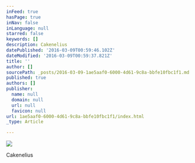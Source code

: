 ```yaml
---
inFeed: true
hasPage: true
inNav: false
inLanguage: null
starred: false
keywords: []
description: Cakenelius
datePublished: '2016-03-09T00:59:46.102Z'
dateModified: '2016-03-09T00:59:37.821Z'
title: ''
author: []
sourcePath: _posts/2016-03-09-1ae5aaf0-6000-4d61-9c8a-bbfe10fbc1f1.md
published: true
authors: []
publisher:
  name: null
  domain: null
  url: null
  favicon: null
url: 1ae5aaf0-6000-4d61-9c8a-bbfe10fbc1f1/index.html
_type: Article

---
```

![](https://s3-us-west-2.amazonaws.com/the-grid-img/p/2a7d7515e731b35eb8ed3b15390bcc7ddca50d0c.jpg)

Cakenelius